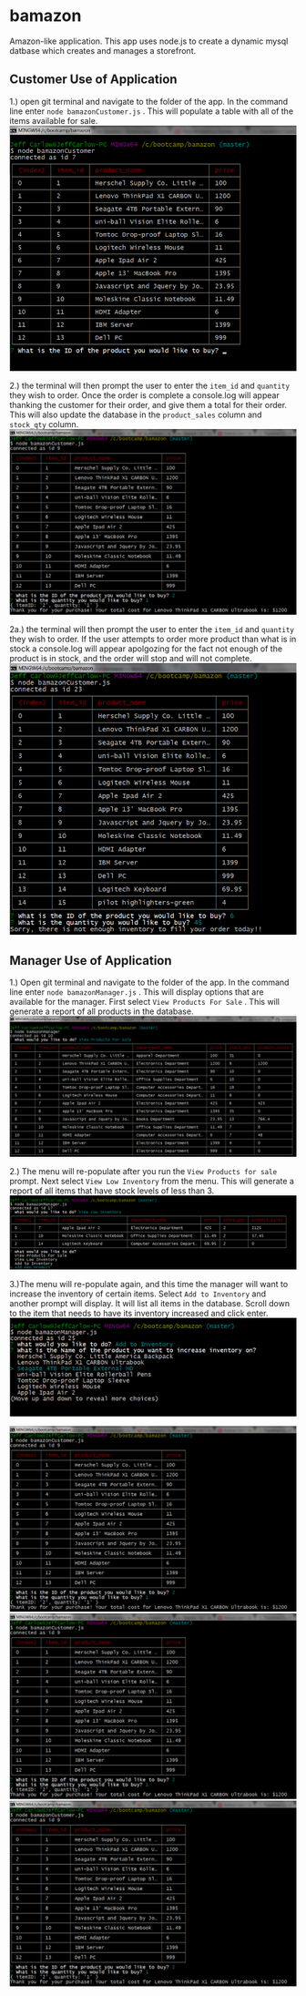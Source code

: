 # bamazon
Amazon-like application. This app uses node.js  to create a dynamic mysql datbase which creates and manages a storefront.

## Customer Use of Application

1.) open git terminal and navigate to the folder of the app. In the command line enter `node bamazonCustomer.js` . This will populate a table with all of the items available for sale.
![Bamazon Customer items](images/bamazonCustomercommandscreen.png)

2.) the terminal will then prompt the user to enter the `item_id` and `quantity` they wish to order. Once the order is complete a console.log will appear thanking the customer for their order, and give them a total for their order. This will also update the database in the `product_sales` column and `stock_qty` column.
![Bamazon Customer item selection](images/customeritemselection.png)

2a.) the terminal will then prompt the user to enter the `item_id` and `quantity` they wish to order. If the user attempts to order more product than what is in stock a console.log will appear apolgozing for the fact not enough of the product is in stock, and the order will stop and will not complete.
![Bamazon Customer Not Enough In Stock](images/notenough.png)

## Manager Use of Application

1.) Open git terminal and navigate to the folder of the app. In the command line enter `node bamazonManager.js` . This will display options that are available for the manager. First select `View Products For Sale` . This will generate a report of all products in the database.
![Bamazon Manager View Products](images/manager_viewproducts.png)

2.) The menu will re-populate after you run the `View Products for sale` prompt. Next select `View Low Inventory` from the menu. This will generate a report of all items that have stock levels of less than 3.
![Bamazon Manager View Low Inventory](images/lowinventory.png)

3.)The menu will re-populate again, and this time the manager will want to increase the inventory of certain items. Select `Add to Inventory` and another prompt will display. It will list all items in the database. Scroll down to the item that needs to have its inventory increased and click enter.
![BamazonManager Increase Inventory first prompt](images/increaseinventory1.png)

![Bamazon Customer item selection](images/customeritemselection.png)
![Bamazon Customer item selection](images/customeritemselection.png)
![Bamazon Customer item selection](images/customeritemselection.png)
